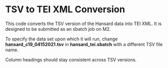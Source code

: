 # TSV to TEI XML Conversion

This code converts the TSV version of the Hansard data into TEI XML. It is designed to be submitted as an sbatch job on M2.

To specify the data set upon which it will run, change __hansard_c19_04152021.tsv__ in __hansard_tei.sbatch__ with a different TSV file name.

Column headings should stay consistent across TSV versions. 
